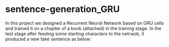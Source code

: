 # sentence-generation_GRU

In this project we designed a Recurrent Neural Network based on GRU cells and trained it on a chapter of a book (attached) in the training stage. In the test stage after feeding some starting characters to the netrwok, it produced a new fake sentence as below:


